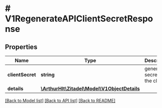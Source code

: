# # V1RegenerateAPIClientSecretResponse

## Properties

Name | Type | Description | Notes
------------ | ------------- | ------------- | -------------
**clientSecret** | **string** | generated secret for the client | [optional]
**details** | [**\ArthurHlt\Zitadel\Model\V1ObjectDetails**](V1ObjectDetails.md) |  | [optional]

[[Back to Model list]](../../README.md#models) [[Back to API list]](../../README.md#endpoints) [[Back to README]](../../README.md)
